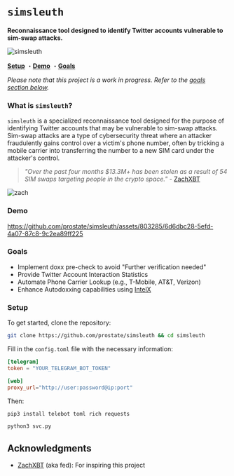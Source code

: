 # `simsleuth`

**Reconnaissance tool designed to identify Twitter accounts vulnerable to sim-swap attacks.**

![simsleuth](https://i.imgur.com/nh6xna9.png)

**[Setup](#setup)**
・**[Demo](#demo)**
・**[Goals](#goals)**

*Please note that this project is a work in progress. Refer to the [goals section below](#goals).*

### What is `simsleuth`?
`simsleuth` is a specialized reconnaissance tool designed for the purpose of identifying Twitter accounts that may be vulnerable to sim-swap attacks. Sim-swap attacks are a type of cybersecurity threat where an attacker fraudulently gains control over a victim's phone number, often by tricking a mobile carrier into transferring the number to a new SIM card under the attacker's control.

> *"Over the past four months $13.3M+ has been stolen as a result of 54 SIM swaps targeting people in the crypto space."* - [ZachXBT](https://twitter.com/zachxbt/status/1694326221511794706)

![zach](https://pbs.twimg.com/media/F4N0t25WYAA4ca7?format=jpg&name=large)

### Demo
https://github.com/prostate/simsleuth/assets/803285/6d6dbc28-5efd-4a07-87c8-9c2ea89ff225

### Goals
- Implement doxx pre-check to avoid "Further verification needed"
- Provide Twitter Account Interaction Statistics
- Automate Phone Carrier Lookup (e.g., T-Mobile, AT&T, Verizon)
- Enhance Autodoxxing capabilities using [IntelX](https://intelx.io)

### Setup

To get started, clone the repository:

```sh
git clone https://github.com/prostate/simsleuth && cd simsleuth
```

Fill in the `config.toml` file with the necessary information:

```toml
[telegram]
token = "YOUR_TELEGRAM_BOT_TOKEN"

[web]
proxy_url="http://user:password@ip:port"
```

Then:

```sh
pip3 install telebot toml rich requests
```
```sh
python3 svc.py
```

## Acknowledgments
* [ZachXBT](https://twitter.com/zachxbt) (aka fed): For inspiring this project
